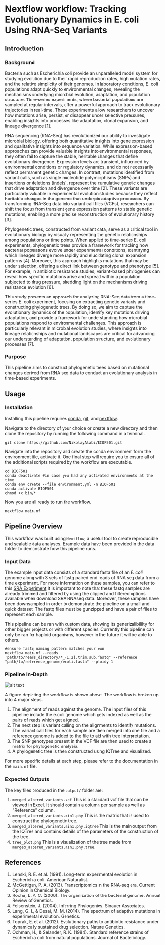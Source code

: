 # Nextflow workflow: Tracking Evolutionary Dynamics in E. coli Using RNA-Seq Variants

## Introduction 
### Background
Bacteria such as Escherichia coli provide an unparalleled model system for studying evolution due to their rapid reproduction rates, high mutation rates, and the relative simplicity of their genomes. In laboratory conditions, E. coli populations adapt quickly to environmental changes, revealing the mechanisms underlying microbial evolution, adaptation, and population structure. Time-series experiments, where bacterial populations are sampled at regular intervals, offer a powerful approach to track evolutionary trajectories in real-time. These experiments allow researchers to uncover how mutations arise, persist, or disappear under selective pressures, enabling insights into processes like adaptation, clonal expansion, and lineage divergence [1].

RNA sequencing (RNA-Seq) has revolutionized our ability to investigate microbial biology, offering both quantitative insights into gene expression and qualitative insights into sequence variation. While expression-based approaches can provide valuable insights into environmental responses, they often fail to capture the stable, heritable changes that define evolutionary divergence. Expression levels are transient, influenced by environmental conditions or regulatory dynamics, and do not necessarily reflect permanent genetic changes. In contrast, mutations identified from variant calls, such as single nucleotide polymorphisms (SNPs) and insertions or deletions (indels), represent the cumulative genetic changes that drive adaptation and divergence over time [2]. These variants are particularly valuable in experimental evolution studies because they reflect heritable changes in the genome that underpin adaptive processes. By transforming RNA-Seq data into variant call files (VCFs), researchers can shift the focus from transient gene expression patterns to stable genetic mutations, enabling a more precise reconstruction of evolutionary history [3].

Phylogenetic trees, constructed from variant data, serve as a critical tool in evolutionary biology by visually representing the genetic relationships among populations or time points. When applied to time-series E. coli experiments, phylogenetic trees provide a framework for tracking how bacterial populations evolve under experimental conditions, identifying which lineages diverge more rapidly and elucidating clonal expansion patterns [4]. Moreover, this approach highlights mutations that may be under selection, offering a direct link between genotype and phenotype [5]. For example, in antibiotic resistance studies, variant-based phylogenies can reveal how specific mutations arise and spread within a population subjected to drug pressure, shedding light on the mechanisms driving resistance evolution [6].

This study presents an approach for analyzing RNA-Seq data from a time-series E. coli experiment, focusing on extracting genetic variants and constructing phylogenetic trees. By doing so, we aim to capture the evolutionary dynamics of the population, identify key mutations driving adaptation, and provide a framework for understanding how microbial populations respond to environmental challenges. This approach is particularly relevant in microbial evolution studies, where insights into lineage relationships and mutational landscapes are critical for advancing our understanding of adaptation, population structure, and evolutionary processes [7].

### Purpose
This pipeline aims to construct phylogenetic trees based on mutational changes derived from RNA seq data to conduct an evolutionary analysis in time-based experiments. 

##  Usage
### Installation
Installing this pipeline requires [conda](https://docs.anaconda.com/miniconda/), [git](https://github.com/git-guides/install-git), and [nextflow](https://www.nextflow.io/docs/latest/install.html).

Navigate to the directory of your choice or create a new directory and then clone the repository by running the following command in a terminal.

```
git clone https://github.com/NikolayAlabi/BIOF501.git
```
Navigate into the repository and create the conda environment form the environment file, activate it. One final step will require you to ensure all of the additional scripts required by the workflow are executable. 

```
cd BIOF501
conda deactivate #in case you had any activated environments at the time
conda env create --file environment.yml -n BIOF501
conda activate BIOF501
chmod +x bin/*
```
Now you are all ready to run the workflow.

```
nextflow main.nf
```
## Pipeline Overview
This workflow was built using `Nextflow`, a useful tool to create reproducible and scalable data analyses. Example data have been provided in the data folder to demonstrate how this pipeline runs. 
### Input Data
The example input data consists of a standard fasta file of an _E. coli_ genome along with 3 sets of fastq paired end reads of RNA seq data from a time experiment. For more information on these samples, you can refer to this [SRA Experiment](https://www.ncbi.nlm.nih.gov/bioproject/PRJNA295606) It is important to note that these fastq samples are already trimmed and filtered by using the clipped and filtered options available when download SRA RNAseq data. Moreover, these samples have been downsampled in order to demonstrate the pipeline on a small and quick dataset. The fastq files must be gunzipped and have a pair of files to represent each sample. 

This pipeline can be ran with custom data, showing its generizalibililty for other bigger projects or with different species. Currently this pipeline can only be ran for haploid organisms, however in the future it will be able to others. 
```
#ensure fastq naming pattern matches your own
nextflow main.nf --reads 'path/to/reads_directory/*_{1,2}.trim.sub.fastq" --reference "path/to/reference_genome/ecoli.fasta" --ploidy 1
```
### Pipeline In-Depth
![alt text](https://github.com/NikolayAlabi/BIOF501/blob/main/dag3.png)

A figure depicting the workflow is shown above. The workflow is broken up into 4 major steps. 
1. The alignment of reads against the genome. The input files of this pipeline include the e.coli genome which gets indexed as well as the pairs of reads which get aligned. 
2. The next step is variant calling on the alignments to identify mutations. The variant call files for each sample are then merged into one file and a reference genome is added to the file to aid with tree interpretation.
3. The SNP genotypes present in the VCF file are then used to create a matrix for phylogenetic analysis.
4. A phylogenetic tree is then constructed using IQTree and visualized.

For more specific details at each step, please refer to the documentation in the `main.nf` file.

### Expected Outputs
The key files produced in the `output/` folder are:
1. `merged_altered_variants.vcf` This is a standard vcf file that can be viewed in Excel. It should contain a column per sample as well as "Reference" column.
2. `merged_altered_variants.min1.phy` This is the matrix that is used to construct the phylogenetic tree.
3. `merged_altered_variants.min1.phy.iqtree` This is the main output from the IQTree and contains details of the parameters of the construction of the tree.
4. `tree_plot.png` This is a visualization of the tree made from `merged_altered_variants.min1.phy.tree`.


## References
1. Lenski, R. E. et al. (1991). Long-term experimental evolution in Escherichia coli. American Naturalist.
2. McGettigan, P. A. (2013). Transcriptomics in the RNA-seq era. Current Opinion in Chemical Biology.
3. Rocha, E. P. C. (2008). The organization of the bacterial genome. Annual Review of Genetics.
4. Felsenstein, J. (2004). Inferring Phylogenies. Sinauer Associates.
5. Lang, G. I., & Desai, M. M. (2014). The spectrum of adaptive mutations in experimental evolution. Genetics.
6. Toprak, E. et al. (2012). Evolutionary paths to antibiotic resistance under dynamically sustained drug selection. Nature Genetics.
7. Ochman, H., & Selander, R. K. (1984). Standard reference strains of Escherichia coli from natural populations. Journal of Bacteriology.
